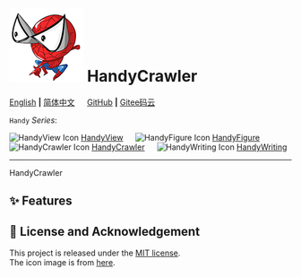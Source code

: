 # ![icon](icon.png) HandyCrawler

[English](README.md) **|** [简体中文](README_CN.md) &emsp; [GitHub](https://github.com/xinntao/HandyCrawler) **|** [Gitee码云](https://gitee.com/xinntao/HandyCrawler)

```Handy``` *Series*:

<img src="https://github.com/xinntao/HandyView/blob/master/handyview/icon.png" alt="HandyView Icon" width="36" height="36"> [HandyView](https://github.com/xinntao/HandyView) &emsp; <img src="https://github.com/xinntao/HandyFigure/blob/master/icon.png" alt="HandyFigure Icon" width="36" height="36"> [HandyFigure](https://github.com/xinntao/HandyFigure) &emsp; <img src="https://github.com/xinntao/HandyCrawler/blob/master/icon.png" alt="HandyCrawler Icon" width="36" height="36"> [HandyCrawler](https://github.com/xinntao/HandyCrawler)
&emsp; <img src="https://github.com/xinntao/HandyWriting/blob/master/icon.png" alt="HandyWriting Icon" width="36" height="36"> [HandyWriting](https://github.com/xinntao/HandyWriting)

---

HandyCrawler

## :sparkles: Features

## :scroll: License and Acknowledgement

This project is released under the [MIT license](./LICENSE). <br>
The icon image is from [here](https://j.17qq.com/article/mkwmhhkky.html).
